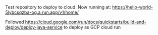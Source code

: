 Test repository to deploy to cloud.
Now running at: https://hello-world-5lybcsqzba-og.a.run.app/v1/home/

Followed https://cloud.google.com/run/docs/quickstarts/build-and-deploy/deploy-java-service to deploy as GCP cloud run